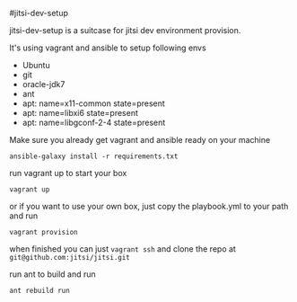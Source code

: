 #jitsi-dev-setup

jitsi-dev-setup is a suitcase for jitsi dev environment provision.

It's using vagrant and ansible to setup following envs

- Ubuntu
- git
- oracle-jdk7
- ant
- apt: name=x11-common state=present
- apt: name=libxi6 state=present
- apt: name=libgconf-2-4 state=present

Make sure you already get vagrant and ansible ready on your machine

```
ansible-galaxy install -r requirements.txt
```

run vagrant up to start your box

```
vagrant up
```

or if you want to use your own box, just copy the playbook.yml to your path and run

```
vagrant provision
```

when finished you can just `vagrant ssh` and clone the repo at `git@github.com:jitsi/jitsi.git`

run ant to build and run

```
ant rebuild run
```
